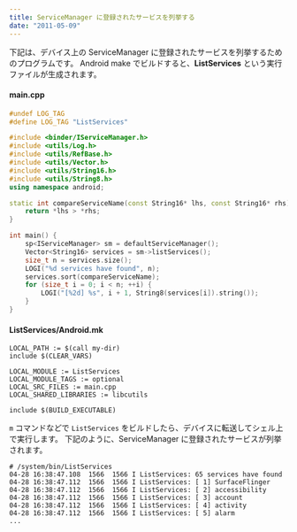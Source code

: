 ```yaml
---
title: ServiceManager に登録されたサービスを列挙する
date: "2011-05-09"
---
```


下記は、デバイス上の ServiceManager に登録されたサービスを列挙するためのプログラムです。
Android make でビルドすると、**ListServices** という実行ファイルが生成されます。

#### main.cpp
```cpp
#undef LOG_TAG
#define LOG_TAG "ListServices"

#include <binder/IServiceManager.h>
#include <utils/Log.h>
#include <utils/RefBase.h>
#include <utils/Vector.h>
#include <utils/String16.h>
#include <utils/String8.h>
using namespace android;

static int compareServiceName(const String16* lhs, const String16* rhs) {
    return *lhs > *rhs;
}

int main() {
    sp<IServiceManager> sm = defaultServiceManager();
    Vector<String16> services = sm->listServices();
    size_t n = services.size();
    LOGI("%d services have found", n);
    services.sort(compareServiceName);
    for (size_t i = 0; i < n; ++i) {
        LOGI("[%2d] %s", i + 1, String8(services[i]).string());
    }
}
```

#### ListServices/Android.mk
```make
LOCAL_PATH := $(call my-dir)
include $(CLEAR_VARS)

LOCAL_MODULE := ListServices
LOCAL_MODULE_TAGS := optional
LOCAL_SRC_FILES := main.cpp
LOCAL_SHARED_LIBRARIES := libcutils

include $(BUILD_EXECUTABLE)
```

`m` コマンドなどで `ListServices` をビルドしたら、デバイスに転送してシェル上で実行します。
下記のように、ServiceManager に登録されたサービスが列挙されます。

```
# /system/bin/ListServices
04-28 16:38:47.108  1566  1566 I ListServices: 65 services have found
04-28 16:38:47.112  1566  1566 I ListServices: [ 1] SurfaceFlinger
04-28 16:38:47.112  1566  1566 I ListServices: [ 2] accessibility
04-28 16:38:47.112  1566  1566 I ListServices: [ 3] account
04-28 16:38:47.112  1566  1566 I ListServices: [ 4] activity
04-28 16:38:47.112  1566  1566 I ListServices: [ 5] alarm
...
```

